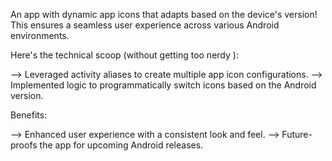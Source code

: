 An app with dynamic app icons that adapts based on the device's version! This ensures a seamless user experience across various Android environments.

Here's the technical scoop (without getting too nerdy ):

--> Leveraged activity aliases to create multiple app icon configurations.
--> Implemented logic to programmatically switch icons based on the Android version.

Benefits:

--> Enhanced user experience with a consistent look and feel.
--> Future-proofs the app for upcoming Android releases.
